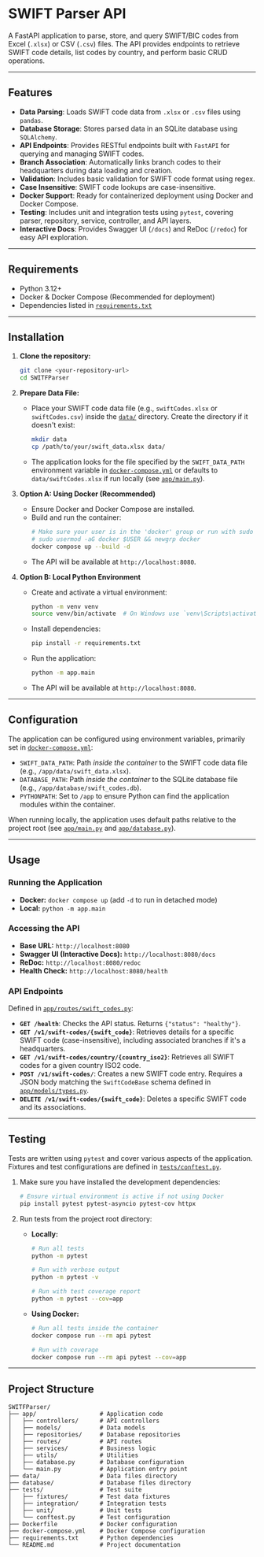 # SWIFT Parser API

A FastAPI application to parse, store, and query SWIFT/BIC codes from Excel (`.xlsx`) or CSV (`.csv`) files. The API provides endpoints to retrieve SWIFT code details, list codes by country, and perform basic CRUD operations.

---

## Features

*   **Data Parsing**: Loads SWIFT code data from `.xlsx` or `.csv` files using `pandas`.
*   **Database Storage**: Stores parsed data in an SQLite database using `SQLAlchemy`.
*   **API Endpoints**: Provides RESTful endpoints built with `FastAPI` for querying and managing SWIFT codes.
*   **Branch Association**: Automatically links branch codes to their headquarters during data loading and creation.
*   **Validation**: Includes basic validation for SWIFT code format using regex.
*   **Case Insensitive**: SWIFT code lookups are case-insensitive.
*   **Docker Support**: Ready for containerized deployment using Docker and Docker Compose.
*   **Testing**: Includes unit and integration tests using `pytest`, covering parser, repository, service, controller, and API layers.
*   **Interactive Docs**: Provides Swagger UI (`/docs`) and ReDoc (`/redoc`) for easy API exploration.

---

## Requirements

*   Python 3.12+
*   Docker & Docker Compose (Recommended for deployment)
*   Dependencies listed in [`requirements.txt`](requirements.txt)

---

## Installation

1.  **Clone the repository:**
    ```bash
    git clone <your-repository-url>
    cd SWITFParser
    ```

2.  **Prepare Data File:**
    *   Place your SWIFT code data file (e.g., `swiftCodes.xlsx` or `swiftCodes.csv`) inside the [`data/`](data/) directory. Create the directory if it doesn't exist:
        ```bash
        mkdir data
        cp /path/to/your/swift_data.xlsx data/
        ```
    *   The application looks for the file specified by the `SWIFT_DATA_PATH` environment variable in [`docker-compose.yml`](docker-compose.yml) or defaults to `data/swiftCodes.xlsx` if run locally (see [`app/main.py`](app/main.py)).

3.  **Option A: Using Docker (Recommended)**
    *   Ensure Docker and Docker Compose are installed.
    *   Build and run the container:
        ```bash
        # Make sure your user is in the 'docker' group or run with sudo
        # sudo usermod -aG docker $USER && newgrp docker
        docker compose up --build -d
        ```
    *   The API will be available at `http://localhost:8080`.

4.  **Option B: Local Python Environment**
    *   Create and activate a virtual environment:
        ```bash
        python -m venv venv
        source venv/bin/activate  # On Windows use `venv\Scripts\activate`
        ```
    *   Install dependencies:
        ```bash
        pip install -r requirements.txt
        ```
    *   Run the application:
        ```bash
        python -m app.main
        ```
    *   The API will be available at `http://localhost:8080`.

---

## Configuration

The application can be configured using environment variables, primarily set in [`docker-compose.yml`](docker-compose.yml):

*   `SWIFT_DATA_PATH`: Path *inside the container* to the SWIFT code data file (e.g., `/app/data/swift_data.xlsx`).
*   `DATABASE_PATH`: Path *inside the container* to the SQLite database file (e.g., `/app/database/swift_codes.db`).
*   `PYTHONPATH`: Set to `/app` to ensure Python can find the application modules within the container.

When running locally, the application uses default paths relative to the project root (see [`app/main.py`](app/main.py) and [`app/database.py`](app/database.py)).

---

## Usage

### Running the Application

*   **Docker:** `docker compose up` (add `-d` to run in detached mode)
*   **Local:** `python -m app.main`

### Accessing the API

*   **Base URL:** `http://localhost:8080`
*   **Swagger UI (Interactive Docs):** `http://localhost:8080/docs`
*   **ReDoc:** `http://localhost:8080/redoc`
*   **Health Check:** `http://localhost:8080/health`

### API Endpoints

Defined in [`app/routes/swift_codes.py`](app/routes/swift_codes.py):

*   **`GET /health`**: Checks the API status. Returns `{"status": "healthy"}`.
*   **`GET /v1/swift-codes/{swift_code}`**: Retrieves details for a specific SWIFT code (case-insensitive), including associated branches if it's a headquarters.
*   **`GET /v1/swift-codes/country/{country_iso2}`**: Retrieves all SWIFT codes for a given country ISO2 code.
*   **`POST /v1/swift-codes/`**: Creates a new SWIFT code entry. Requires a JSON body matching the `SwiftCodeBase` schema defined in [`app/models/types.py`](app/models/types.py).
*   **`DELETE /v1/swift-codes/{swift_code}`**: Deletes a specific SWIFT code and its associations.

---

## Testing

Tests are written using `pytest` and cover various aspects of the application. Fixtures and test configurations are defined in [`tests/conftest.py`](tests/conftest.py).

1.  Make sure you have installed the development dependencies:
    ```bash
    # Ensure virtual environment is active if not using Docker
    pip install pytest pytest-asyncio pytest-cov httpx
    ```
2.  Run tests from the project root directory:

    *   **Locally:**
        ```bash
        # Run all tests
        python -m pytest

        # Run with verbose output
        python -m pytest -v

        # Run with test coverage report
        python -m pytest --cov=app
        ```
    *   **Using Docker:**
        ```bash
        # Run all tests inside the container
        docker compose run --rm api pytest

        # Run with coverage
        docker compose run --rm api pytest --cov=app
        ```

---

## Project Structure

```
SWITFParser/
├── app/                  # Application code
│   ├── controllers/      # API controllers
│   ├── models/           # Data models
│   ├── repositories/     # Database repositories
│   ├── routes/           # API routes
│   ├── services/         # Business logic
│   ├── utils/            # Utilities
│   ├── database.py       # Database configuration
│   └── main.py           # Application entry point
├── data/                 # Data files directory
├── database/             # Database files directory
├── tests/                # Test suite
│   ├── fixtures/         # Test data fixtures
│   ├── integration/      # Integration tests
│   ├── unit/             # Unit tests
│   └── conftest.py       # Test configuration
├── Dockerfile            # Docker configuration
├── docker-compose.yml    # Docker Compose configuration
├── requirements.txt      # Python dependencies
└── README.md             # Project documentation
```


